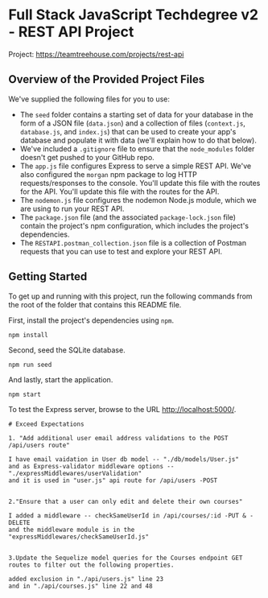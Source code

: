 # Full Stack JavaScript Techdegree v2 - REST API Project

Project: https://teamtreehouse.com/projects/rest-api

## Overview of the Provided Project Files

We've supplied the following files for you to use:

-   The `seed` folder contains a starting set of data for your database in the form of a JSON file (`data.json`) and a collection of files (`context.js`, `database.js`, and `index.js`) that can be used to create your app's database and populate it with data (we'll explain how to do that below).
-   We've included a `.gitignore` file to ensure that the `node_modules` folder doesn't get pushed to your GitHub repo.
-   The `app.js` file configures Express to serve a simple REST API. We've also configured the `morgan` npm package to log HTTP requests/responses to the console. You'll update this file with the routes for the API. You'll update this file with the routes for the API.
-   The `nodemon.js` file configures the nodemon Node.js module, which we are using to run your REST API.
-   The `package.json` file (and the associated `package-lock.json` file) contain the project's npm configuration, which includes the project's dependencies.
-   The `RESTAPI.postman_collection.json` file is a collection of Postman requests that you can use to test and explore your REST API.

## Getting Started

To get up and running with this project, run the following commands from the root of the folder that contains this README file.

First, install the project's dependencies using `npm`.

```
npm install

```

Second, seed the SQLite database.

```
npm run seed
```

And lastly, start the application.

```
npm start
```

To test the Express server, browse to the URL [http://localhost:5000/](http://localhost:5000/).

```
# Exceed Expectations

1. "Add additional user email address validations to the POST /api/users route"

I have email vaidation in User db model -- "./db/models/User.js"
and as Express-validator middleware options --  "./expressMiddlewares/userValidation"
and it is used in "user.js" api route for /api/users -POST


2."Ensure that a user can only edit and delete their own courses"

I added a middleware -- checkSameUserId in /api/courses/:id -PUT & -DELETE
and the middleware module is in the "expressMiddlewares/checkSameUserId.js"


3.Update the Sequelize model queries for the Courses endpoint GET routes to filter out the following properties.

added exclusion in "./api/users.js" line 23
and in "./api/courses.js" line 22 and 48
```
